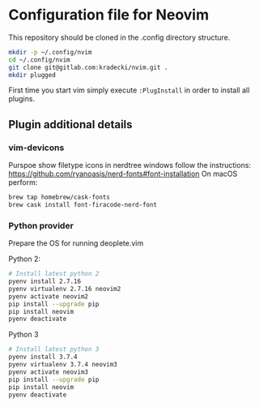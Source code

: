 # Configuration file for Neovim

This repository should be cloned in the .config directory structure.

```bash
mkdir -p ~/.config/nvim
cd ~/.config/nvim
git clone git@gitlab.com:kradecki/nvim.git .
mkdir plugged
```
First time you start vim simply execute `:PlugInstall` in order to install all plugins.

## Plugin additional details

### vim-devicons
Purspoe show filetype icons in nerdtree windows
follow the instructions: https://github.com/ryanoasis/nerd-fonts#font-installation
On macOS perform:
```bash
brew tap homebrew/cask-fonts
brew cask install font-firacode-nerd-font
```

### Python provider
Prepare the OS for running deoplete.vim

Python 2:
```bash
# Install latest python 2
pyenv install 2.7.16
pyenv virtualenv 2.7.16 neovim2
pyenv activate neovim2
pip install --upgrade pip
pip install neovim
pyenv deactivate
```

Python 3
```bash
# Install latest python 3
pyenv install 3.7.4
pyenv virtualenv 3.7.4 neovim3
pyenv activate neovim3
pip install --upgrade pip
pip install neovim
pyenv deactivate
```
